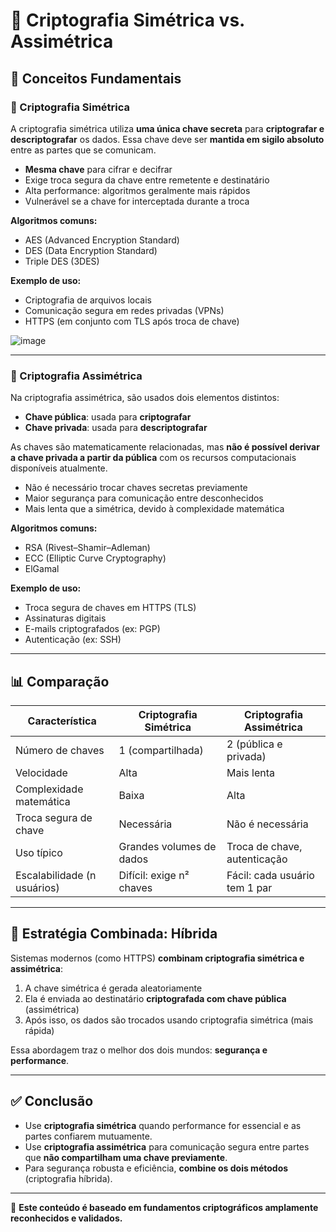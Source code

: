 # 🔐 Criptografia Simétrica vs. Assimétrica

## 📘 Conceitos Fundamentais

### 🔑 Criptografia Simétrica

A criptografia simétrica utiliza **uma única chave secreta** para **criptografar e descriptografar** os dados. Essa chave deve ser **mantida em sigilo absoluto** entre as partes que se comunicam.

- **Mesma chave** para cifrar e decifrar
- Exige troca segura da chave entre remetente e destinatário
- Alta performance: algoritmos geralmente mais rápidos
- Vulnerável se a chave for interceptada durante a troca

**Algoritmos comuns:**
- AES (Advanced Encryption Standard)
- DES (Data Encryption Standard)
- Triple DES (3DES)

**Exemplo de uso:**
- Criptografia de arquivos locais
- Comunicação segura em redes privadas (VPNs)
- HTTPS (em conjunto com TLS após troca de chave)

![image](https://github.com/user-attachments/assets/7e0478fd-c70e-41a4-9a70-87a46ed89731)


---

### 🔐 Criptografia Assimétrica

Na criptografia assimétrica, são usados dois elementos distintos:

- **Chave pública**: usada para **criptografar**
- **Chave privada**: usada para **descriptografar**

As chaves são matematicamente relacionadas, mas **não é possível derivar a chave privada a partir da pública** com os recursos computacionais disponíveis atualmente.

- Não é necessário trocar chaves secretas previamente
- Maior segurança para comunicação entre desconhecidos
- Mais lenta que a simétrica, devido à complexidade matemática

**Algoritmos comuns:**
- RSA (Rivest–Shamir–Adleman)
- ECC (Elliptic Curve Cryptography)
- ElGamal

**Exemplo de uso:**
- Troca segura de chaves em HTTPS (TLS)
- Assinaturas digitais
- E-mails criptografados (ex: PGP)
- Autenticação (ex: SSH)

---

## 📊 Comparação

| Característica                | Criptografia Simétrica       | Criptografia Assimétrica        |
|------------------------------|------------------------------|----------------------------------|
| Número de chaves             | 1 (compartilhada)            | 2 (pública e privada)            |
| Velocidade                   | Alta                         | Mais lenta                       |
| Complexidade matemática      | Baixa                        | Alta                             |
| Troca segura de chave        | Necessária                   | Não é necessária                 |
| Uso típico                   | Grandes volumes de dados     | Troca de chave, autenticação     |
| Escalabilidade (n usuários)  | Difícil: exige n² chaves     | Fácil: cada usuário tem 1 par    |

---

## 🧠 Estratégia Combinada: Híbrida

Sistemas modernos (como HTTPS) **combinam criptografia simétrica e assimétrica**:

1. A chave simétrica é gerada aleatoriamente
2. Ela é enviada ao destinatário **criptografada com chave pública** (assimétrica)
3. Após isso, os dados são trocados usando criptografia simétrica (mais rápida)

Essa abordagem traz o melhor dos dois mundos: **segurança e performance**.

---

## ✅ Conclusão

- Use **criptografia simétrica** quando performance for essencial e as partes confiarem mutuamente.
- Use **criptografia assimétrica** para comunicação segura entre partes que **não compartilham uma chave previamente**.
- Para segurança robusta e eficiência, **combine os dois métodos** (criptografia híbrida).

---

📄 **Este conteúdo é baseado em fundamentos criptográficos amplamente reconhecidos e validados.**
